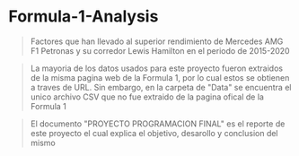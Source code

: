 # Formula-1-Analysis

> Factores que han llevado al superior rendimiento de Mercedes AMG F1 Petronas y su corredor Lewis Hamilton en el periodo de 2015-2020

> La mayoria de los datos usados para este proyecto fueron extraidos de la misma pagina web de la Formula 1, por lo cual estos se obtienen
a traves de URL. Sin embargo, en la carpeta de "Data" se encuentra el unico archivo CSV que no fue extraido de la pagina ofical de la Formula 1

> El documento "PROYECTO PROGRAMACION FINAL" es el reporte de este proyecto el cual explica el objetivo, desarollo y conclusion del mismo
